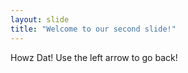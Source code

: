 ```yaml
---
layout: slide
title: "Welcome to our second slide!"
---
```

Howz Dat!
Use the left arrow to go back!
